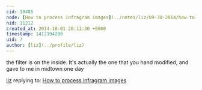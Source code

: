 ```yaml
---
cid: 10485
node: [How to process infragram images](../notes/liz/09-30-2014/how-to-process-infragram-images)
nid: 11212
created_at: 2014-10-01 20:11:30 +0000
timestamp: 1412194290
uid: 7
author: [liz](../profile/liz)
---
```


the filter is on the inside. It's actually the one that you hand modified, and gave to me in midtown one day

[liz](../profile/liz) replying to: [How to process infragram images](../notes/liz/09-30-2014/how-to-process-infragram-images)

